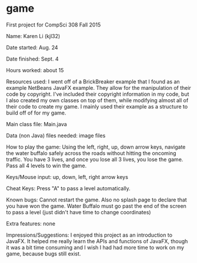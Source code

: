 # game
First project for CompSci 308 Fall 2015

Name: Karen Li (kjl32)

Date started: Aug. 24

Date finished: Sept. 4

Hours worked: about 15

Resources used: I went off of a BrickBreaker example that I found as an example NetBeans JavaFX example. They allow for the manipulation of their code by copyright. I've included their copyright information in my code, but I also created my own classes on top of them, while modifying almost all of their code to create my game. I mainly used their example as a structure to build off of for my game.

Main class file: Main.java

Data (non Java) files needed: 
image files

How to play the game: Using the left, right, up, down arrow keys, navigate the water buffalo safely across the roads without hitting the oncoming traffic. You have 3 lives, and once you lose all 3 lives, you lose the game. Pass all 4 levels to win the game.

Keys/Mouse input: up, down, left, right arrow keys

Cheat Keys: Press "A" to pass a level automatically. 

Known bugs: Cannot restart the game. Also no splash page to declare that you have won the game. Water Buffalo must go past the end of the screen to pass a level (just didn't have time to change coordinates)

Extra features: none

Impressions/Suggestions: I enjoyed this project as an introduction to JavaFX. It helped me really learn the APIs and functions of JavaFX, though it was a bit time consuming and I wish I had had more time to work on my game, because bugs still exist.

